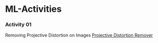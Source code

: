 # ML-Activities

### Activity 01
Removing Projective Distortion on Images
[Projective Distortion Remover](01_Removing_Projective_Distortion/act01_screenshot.png) 
